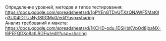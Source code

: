 Определение уровней, методов и типов тестирования:  
https://docs.google.com/spreadsheets/d/1pPYEnGTDyUTXzQNAWF5Mat0lg3U04IDTUsNyf80GMp0/edit?usp=sharing  
Анализ требований и макета:  
https://docs.google.com/spreadsheets/d/1KCHD-odu_1DSHbKVpOd8jbaNX-l6PEFQDXo8atLRDFw/edit?usp=sharing  
